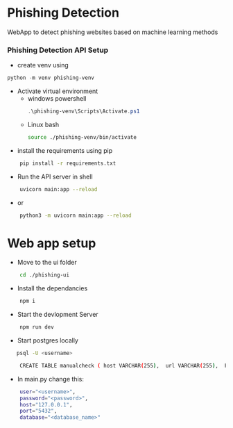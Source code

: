 # Phishing Detection
WebApp to detect phishing websites based on machine learning methods

### Phishing Detection API Setup
- create venv using 

```powershell
python -m venv phishing-venv
```

- Activate virtual environment
    - windows powershell
        ```powershell
        .\phishing-venv\Scripts\Activate.ps1
        ```
    - Linux bash
        ```bash
        source ./phishing-venv/bin/activate
        ```
- install the requirements using pip

```bash
    pip install -r requirements.txt
```
- Run the API server in shell

```bash
    uvicorn main:app --reload
```
- or
```bash
    python3 -m uvicorn main:app --reload
```

# Web app setup

- Move to the ui folder

```bash
    cd ./phishing-ui
```
- Install the dependancies

```bash
    npm i
```
- Start the devlopment Server

```bash
    npm run dev
```

- Start postgres locally

```bash
   psql -U <username>
```

```bash
    CREATE TABLE manualcheck ( host VARCHAR(255),  url VARCHAR(255),  Fake BOOLEAN);
```
- In main.py  change this:
```bash
    user="<username>",
    password="<password>",
    host="127.0.0.1",
    port="5432",
    database="<database_name>"
```
  

